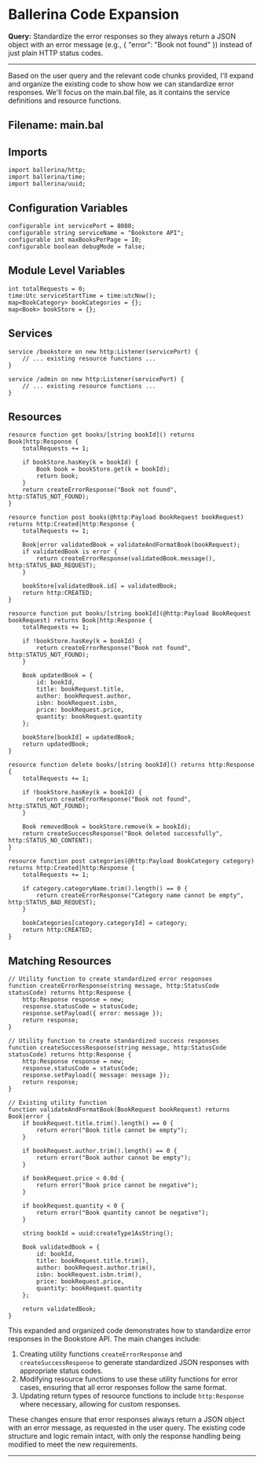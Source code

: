 # Ballerina Code Expansion

**Query:** Standardize the error responses so they always return a JSON object with an error message (e.g., { \"error\": \"Book not found\" }) instead of just plain HTTP status codes.

---

Based on the user query and the relevant code chunks provided, I'll expand and organize the existing code to show how we can standardize error responses. We'll focus on the main.bal file, as it contains the service definitions and resource functions.

## Filename: main.bal

## Imports

```ballerina
import ballerina/http;
import ballerina/time;
import ballerina/uuid;
```

## Configuration Variables

```ballerina
configurable int servicePort = 8080;
configurable string serviceName = "Bookstore API";
configurable int maxBooksPerPage = 10;
configurable boolean debugMode = false;
```

## Module Level Variables

```ballerina
int totalRequests = 0;
time:Utc serviceStartTime = time:utcNow();
map<BookCategory> bookCategories = {};
map<Book> bookStore = {};
```

## Services

```ballerina
service /bookstore on new http:Listener(servicePort) {
    // ... existing resource functions ...
}

service /admin on new http:Listener(servicePort) {
    // ... existing resource functions ...
}
```

## Resources

```ballerina
resource function get books/[string bookId]() returns Book|http:Response {
    totalRequests += 1;

    if bookStore.hasKey(k = bookId) {
        Book book = bookStore.get(k = bookId);
        return book;
    }
    return createErrorResponse("Book not found", http:STATUS_NOT_FOUND);
}

resource function post books(@http:Payload BookRequest bookRequest) returns http:Created|http:Response {
    totalRequests += 1;

    Book|error validatedBook = validateAndFormatBook(bookRequest);
    if validatedBook is error {
        return createErrorResponse(validatedBook.message(), http:STATUS_BAD_REQUEST);
    }

    bookStore[validatedBook.id] = validatedBook;
    return http:CREATED;
}

resource function put books/[string bookId](@http:Payload BookRequest bookRequest) returns Book|http:Response {
    totalRequests += 1;

    if !bookStore.hasKey(k = bookId) {
        return createErrorResponse("Book not found", http:STATUS_NOT_FOUND);
    }

    Book updatedBook = {
        id: bookId,
        title: bookRequest.title,
        author: bookRequest.author,
        isbn: bookRequest.isbn,
        price: bookRequest.price,
        quantity: bookRequest.quantity
    };

    bookStore[bookId] = updatedBook;
    return updatedBook;
}

resource function delete books/[string bookId]() returns http:Response {
    totalRequests += 1;

    if !bookStore.hasKey(k = bookId) {
        return createErrorResponse("Book not found", http:STATUS_NOT_FOUND);
    }

    Book removedBook = bookStore.remove(k = bookId);
    return createSuccessResponse("Book deleted successfully", http:STATUS_NO_CONTENT);
}

resource function post categories(@http:Payload BookCategory category) returns http:Created|http:Response {
    totalRequests += 1;

    if category.categoryName.trim().length() == 0 {
        return createErrorResponse("Category name cannot be empty", http:STATUS_BAD_REQUEST);
    }

    bookCategories[category.categoryId] = category;
    return http:CREATED;
}
```

## Matching Resources

```ballerina
// Utility function to create standardized error responses
function createErrorResponse(string message, http:StatusCode statusCode) returns http:Response {
    http:Response response = new;
    response.statusCode = statusCode;
    response.setPayload({ error: message });
    return response;
}

// Utility function to create standardized success responses
function createSuccessResponse(string message, http:StatusCode statusCode) returns http:Response {
    http:Response response = new;
    response.statusCode = statusCode;
    response.setPayload({ message: message });
    return response;
}

// Existing utility function
function validateAndFormatBook(BookRequest bookRequest) returns Book|error {
    if bookRequest.title.trim().length() == 0 {
        return error("Book title cannot be empty");
    }

    if bookRequest.author.trim().length() == 0 {
        return error("Book author cannot be empty");
    }

    if bookRequest.price < 0.0d {
        return error("Book price cannot be negative");
    }

    if bookRequest.quantity < 0 {
        return error("Book quantity cannot be negative");
    }

    string bookId = uuid:createType1AsString();

    Book validatedBook = {
        id: bookId,
        title: bookRequest.title.trim(),
        author: bookRequest.author.trim(),
        isbn: bookRequest.isbn.trim(),
        price: bookRequest.price,
        quantity: bookRequest.quantity
    };

    return validatedBook;
}
```

This expanded and organized code demonstrates how to standardize error responses in the Bookstore API. The main changes include:

1. Creating utility functions `createErrorResponse` and `createSuccessResponse` to generate standardized JSON responses with appropriate status codes.
2. Modifying resource functions to use these utility functions for error cases, ensuring that all error responses follow the same format.
3. Updating return types of resource functions to include `http:Response` where necessary, allowing for custom responses.

These changes ensure that error responses always return a JSON object with an error message, as requested in the user query. The existing code structure and logic remain intact, with only the response handling being modified to meet the new requirements.

---
